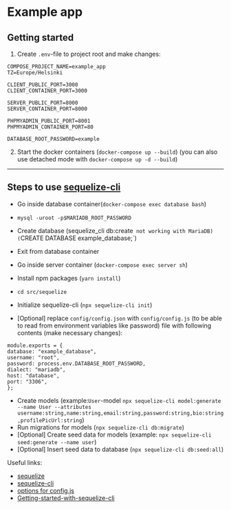 # Example app

## Getting started

1. Create `.env`-file to project root and make changes:

```
COMPOSE_PROJECT_NAME=example_app
TZ=Europe/Helsinki

CLIENT_PUBLIC_PORT=3000
CLIENT_CONTAINER_PORT=3000

SERVER_PUBLIC_PORT=8000
SERVER_CONTAINER_PORT=8000

PHPMYADMIN_PUBLIC_PORT=8001
PHPMYADMIN_CONTAINER_PORT=80

DATABASE_ROOT_PASSWORD=example
```

2. Start the docker containers (`docker-compose up --build`) (you can also use detached mode with `docker-compose up -d --build`)
<hr/>

## Steps to use [sequelize-cli](https://www.npmjs.com/package/sequelize-cli)

- Go inside database container(`docker-compose exec database bash`)
- `mysql -uroot -p$MARIADB_ROOT_PASSWORD`
- Create database (sequelize_cli db:create` not working with MariaDB) (`CREATE DATABASE example_database;`)
- Exit from database container
- Go inside server container (`docker-compose exec server sh`)

- Install npm packages (`yarn install`)

- `cd src/sequelize`
- Initialize sequelize-cli (`npx sequelize-cli init`)
- [Optional] replace `config/config.json` with `config/config.js` (to be able to read from environment variables like password) file with following contents (make necessary changes):

```
module.exports = {
database: "example_database",
username: "root",
password: process.env.DATABASE_ROOT_PASSWORD,
dialect: "mariadb",
host: "database",
port: "3306",
};
```

- Create models (example:`User`-model `npx sequelize-cli model:generate --name User --attributes username:string,name:string,email:string,password:string,bio:string,profilePicUrl:string`)
- Run migrations for models (`npx sequelize-cli db:migrate`)
- [Optional] Create seed data for models (example: `npx sequelize-cli seed:generate --name user`)
- [Optional] Insert seed data to database (`npx sequelize-cli db:seed:all`)

Useful links:

- [sequelize](https://www.npmjs.com/package/sequelize)
- [sequelize-cli](https://www.npmjs.com/package/sequelize-cli)
- [options for config.js](https://stackoverflow.com/a/53574762/17193833)
- [Getting-started-with-sequelize-cli](https://levelup.gitconnected.com/getting-started-with-sequelize-cli-c33c797f05c6)
